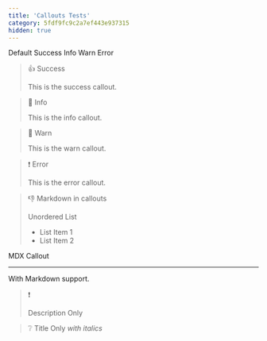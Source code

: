 ```yaml
---
title: 'Callouts Tests'
category: 5fdf9fc9c2a7ef443e937315
hidden: true
---
```


<Callout theme="default" icon="fa-duotone fa-solid fa-face-awesome">Default</Callout>
<Callout theme="success" icon="fa-duotone fa-solid fa-face-awesome">Success</Callout>
<Callout theme="info" icon="fa-duotone fa-solid fa-face-awesome">Info</Callout>
<Callout theme="warn" icon="fa-duotone fa-solid fa-face-awesome">Warn</Callout>
<Callout theme="error" icon="fa-duotone fa-solid fa-face-awesome">Error</Callout>

> 👍 Success
>
> This is the success callout.

> 📘 Info
>
> This is the info callout.

> 🚧 Warn
>
> This is the warn callout.

> ❗ Error
>
> This is the error callout.

> 👎 Markdown in callouts
>
> Unordered List
>
> - List Item 1
> - List Item 2

<Callout theme="error" icon="🔥">
MDX Callout

---

With Markdown support.
</Callout>

> ❗
>
> Description Only

> ❔ Title Only _with italics_
